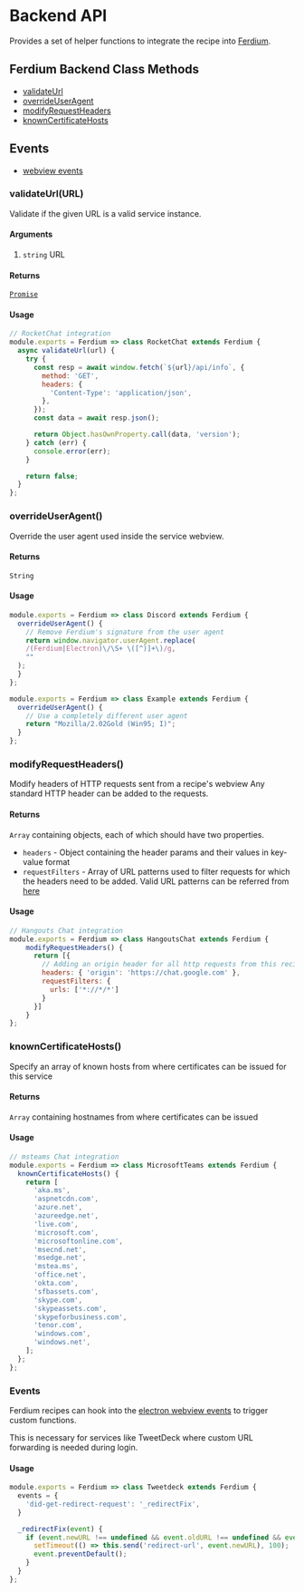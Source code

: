 # Backend API

Provides a set of helper functions to integrate the recipe into [Ferdium](https://ferdium.org).

## Ferdium Backend Class Methods

* [validateUrl](#validateurl)
* [overrideUserAgent](#overrideuseragent)
* [modifyRequestHeaders](#modifyrequestheaders)
* [knownCertificateHosts](#knownCertificateHosts)

## Events

* [webview events](#events)

### validateUrl(URL)

Validate if the given URL is a valid service instance.

#### Arguments

1. `string` URL

#### Returns

[`Promise`](https://developer.mozilla.org/en/docs/Web/JavaScript/Reference/Global_Objects/Promise)

#### Usage

```js
// RocketChat integration
module.exports = Ferdium => class RocketChat extends Ferdium {
  async validateUrl(url) {
    try {
      const resp = await window.fetch(`${url}/api/info`, {
        method: 'GET',
        headers: {
          'Content-Type': 'application/json',
        },
      });
      const data = await resp.json();

      return Object.hasOwnProperty.call(data, 'version');
    } catch (err) {
      console.error(err);
    }

    return false;
  }
};
```

### overrideUserAgent()

Override the user agent used inside the service webview.

#### Returns

`String`

#### Usage

```js
module.exports = Ferdium => class Discord extends Ferdium {
  overrideUserAgent() {
    // Remove Ferdium's signature from the user agent
    return window.navigator.userAgent.replace(
    /(Ferdium|Electron)\/\S+ \([^)]+\)/g,
    ""
  );
  }
};
```

```js
module.exports = Ferdium => class Example extends Ferdium {
  overrideUserAgent() {
    // Use a completely different user agent
    return "Mozilla/2.02Gold (Win95; I)";
  }
};
```

### modifyRequestHeaders()

Modify headers of HTTP requests sent from a recipe's webview
Any standard HTTP header can be added to the requests.

#### Returns

`Array` containing objects, each of which should have two properties.

* `headers` - Object containing the header params and their values in key-value format
* `requestFilters` - Array of URL patterns used to filter requests for which the headers need to be added.
Valid URL patterns can be referred from [here](https://www.electronjs.org/docs/api/web-request#webrequestonbeforerequestfilter-listener)

#### Usage

```js
// Hangouts Chat integration
module.exports = Ferdium => class HangoutsChat extends Ferdium {
    modifyRequestHeaders() {
      return [{
        // Adding an origin header for all http requests from this recipe
        headers: { 'origin': 'https://chat.google.com' },
        requestFilters: {
          urls: ['*://*/*']
        }
      }]
    }
};
```

### knownCertificateHosts()

Specify an array of known hosts from where certificates can be issued for this service

#### Returns

`Array` containing hostnames from where certificates can be issued

#### Usage

```js
// msteams Chat integration
module.exports = Ferdium => class MicrosoftTeams extends Ferdium {
  knownCertificateHosts() {
    return [
      'aka.ms',
      'aspnetcdn.com',
      'azure.net',
      'azureedge.net',
      'live.com',
      'microsoft.com',
      'microsoftonline.com',
      'msecnd.net',
      'msedge.net',
      'mstea.ms',
      'office.net',
      'okta.com',
      'sfbassets.com',
      'skype.com',
      'skypeassets.com',
      'skypeforbusiness.com',
      'tenor.com',
      'windows.com',
      'windows.net',
    ];
  };
};
```

### Events

Ferdium recipes can hook into the [electron webview events](https://electron.atom.io/docs/api/webview-tag/#dom-events) to trigger custom functions.

This is necessary for services like TweetDeck where custom URL forwarding is needed during login.

#### Usage

```js
module.exports = Ferdium => class Tweetdeck extends Ferdium {
  events = {
    'did-get-redirect-request': '_redirectFix',
  }

  _redirectFix(event) {
    if (event.newURL !== undefined && event.oldURL !== undefined && event.isMainFrame) {
      setTimeout(() => this.send('redirect-url', event.newURL), 100);
      event.preventDefault();
    }
  }
};
```
